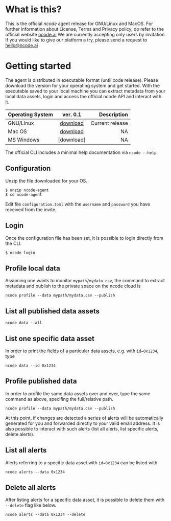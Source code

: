 # What is this?

This is the official *ncode* agent release for GNU/Linux and MacOS. 
For further information about License, Terms and Privacy policy, do refer to the official website [ncode.ai](https://ncode.ai)
We are currently accepting only users by invitation. If you would like to give our platform a try, please send a request to hello@ncode.ai

# Getting started

The agent is distributed in executable format (until code release). Please download the version for your operating system and get started.
With the executable saved to your local machine you can extract metadata from your local data assets, login and access the official ncode API and interact with it.

| Operating System | ver. 0.1      | Description     |
| -------------    |:-------------:| ---------------:|
| GNU/Linux        | [download](https://test)        | Current release |
| Mac OS           | [download](https://test)        |  NA   |
| MS Windows       | [download]          |  NA  |


The official CLI includes a minimal help documentation via `ncode --help`  


## Configuration

Unzip the file downloaded for your OS.

```
$ unzip ncode-agent
$ cd ncode-agent
```

Edit file `configuration.toml` with the `username` and `password` you have received from the invite.


## Login

Once the configuration file has been set, it is possible to login directly from the CLI.

```
$ ncode login
```

## Profile local data

Assuming one wants to monitor `mypath/mydata.csv`, the command to extract metadata and publish to the private space on the ncode cloud is 

```
ncode profile --data mypath/mydata.csv --publish

```

## List all published data assets

```
ncode data --all
```

## List one specific data asset

In order to print the fields of a particular data assets, e.g. with `id=0x1234`, type

```
ncode data --id 0x1234
```

## Profile published data

In order to profile the same data assets over and over, type the same command as above, specifing the full/relative path.

```
ncode profile --data mypath/mydata.csv --publish

```

At this point, if changes are detected a series of alerts will be automatically generated for you and forwarded directly to your valid email address.
It is also possible to interact with such alerts (list all alerts, list specific alerts, delete alerts).

## List all alerts

Alerts referring to a specific data asset with `id=0x1234` can be listed with

```
ncode alerts --data 0x1234
```

## Delete all alerts 

After listing alerts for a specific data asset, it is possible to delete them with `--delete` flag like below.

```
ncode alerts --data 0x1234 --delete
```


